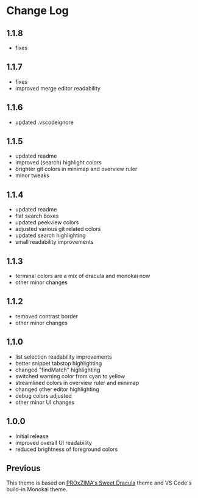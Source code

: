 # Change Log

## 1.1.8

- fixes

## 1.1.7

- fixes
- improved merge editor readability

## 1.1.6

- updated .vscodeignore

## 1.1.5

- updated readme
- improved (search) highlight colors
- brighter git colors in minimap and overview ruler
- minor tweaks

## 1.1.4

- updated readme
- flat search boxes
- updated peekview colors
- adjusted various git related colors
- updated search highlighting
- small readability improvements

## 1.1.3

- terminal colors are a mix of dracula and monokai now
- other minor changes

## 1.1.2

- removed contrast border
- other minor changes

## 1.1.0

- list selection readability improvements
- better snippet tabstop highlighting
- changed "findMatch" highlighting
- switched warning color from cyan to yellow
- streamlined colors in overview ruler and minimap
- changed other editor highlighting
- debug colors adjusted
- other minor UI changes

## 1.0.0

- Initial release
- improved overall UI readability
- reduced brightness of foreground colors

## Previous

This theme is based on [PROxZIMA's Sweet Dracula](https://github.com/PROxZIMA/sweet-dracula) theme and VS Code's build-in Monokai theme.
